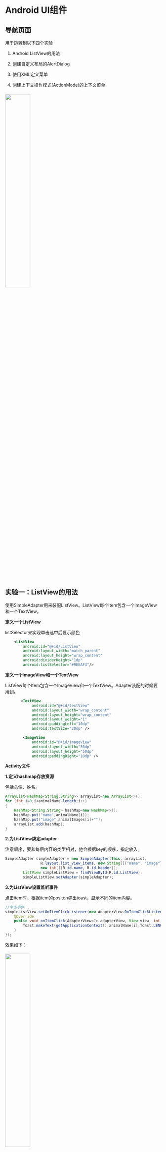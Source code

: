 # Android UI组件
## 导航页面

用于跳转到以下四个实验

1. Android ListView的用法

2. 创建自定义布局的AlertDialog

3. 使用XML定义菜单

4. 创建上下文操作模式(ActionMode)的上下文菜单

###### <img src="./image/1.png" width="40%" />

## 实验一：ListView的用法
使用SimpleAdapter用来装配ListView。ListView每个Item包含一个ImageView和一个TextView。

**定义一个ListView**

listSelector来实现单击选中后显示颜色

```xml
    <ListView
        android:id="@+id/ListView"
        android:layout_width="match_parent"
        android:layout_height="wrap_content"
        android:dividerHeight="1dp"
        android:listSelector="#9EEAF3"/>
```

**定义一个ImageView和一个TextView**

ListView每个Item包含一个ImageView和一个TextView。Adapter装配的时候要用到。

```xml
       <TextView
            android:id="@+id/textView"
            android:layout_width="wrap_content"
            android:layout_height="wrap_content"
            android:layout_weight="1"
            android:paddingLeft="10dp"
            android:textSize="20sp" />

        <ImageView
            android:id="@+id/imageView"
            android:layout_width="50dp"
            android:layout_height="50dp"
            android:paddingRight="10dp" />
```

**Activity文件**

**1.定义hashmap存放资源**

包括头像、姓名。

```java
ArrayList<HashMap<String,String>> arrayList=new ArrayList<>();
for (int i=0;i<animalName.length;i++)
{
    HashMap<String,String> hashMap=new HashMap<>();
    hashMap.put("name",animalName[i]);
    hashMap.put("image",animalImages[i]+"");
    arrayList.add(hashMap);
}
```

**2.为ListView绑定adapter**

注意顺序，要和每层内容的类型相对，他会根据key的顺序，指定放入。

```java
SimpleAdapter simpleAdapter = new SimpleAdapter(this, arrayList,
                R.layout.list_view_items, new String[]{"name", "image"},
                new int[]{R.id.name, R.id.header});
        ListView simpleListView = findViewById(R.id.ListView);
        simpleListView.setAdapter(simpleAdapter);
```

**3.为ListView设置监听事件**

点击item时，根据item的positon弹出toast，显示不同的item内容。

```java
//单击事件
simpleListView.setOnItemClickListener(new AdapterView.OnItemClickListener() {
    @Override
    public void onItemClick(AdapterView<?> adapterView, View view, int i, long l) {
        Toast.makeText(getApplicationContext(),animalName[i],Toast.LENGTH_LONG).show();
    }
});
```

效果如下：

###### <img src="./image/2.png" width="40%" />



## 实验二：创建自定义布局的AlertDialog

实验步骤:
1、创建AlertDialog. Builder对象。
2、调用Builder对象的setTitle方法设置标题，setIcon方法设置图标。
3、调用Builder相关方法设置不同类型的对话框内容。
4、调用setPositiveButton、 setNegativeButton、 setNeutralButton设置多个按钮。
5、调用Builder对象的create()方法创建AlertDialog对象。
6、调用AlertDialog对象的show()方法将对话框显示出来。

```xml
<?xml version="1.0" encoding="utf-8"?>
<LinearLayout xmlns:android="http://schemas.android.com/apk/res/android"
    android:orientation="vertical"
    android:layout_width="wrap_content"
    android:layout_height="wrap_content">

    <!-- 标题栏 -->
    <ImageView
        android:src="@drawable/header_logo"
        android:layout_width="match_parent"
        android:layout_height="64dp"
        android:scaleType="center"
        android:background="#FFFFBB33"
        android:contentDescription="@string/app_name" />

    <!-- 输入用户名的文本框 -->
    <EditText
        android:id="@+id/username"
        android:inputType="textEmailAddress"
        android:layout_width="match_parent"
        android:layout_height="wrap_content"
        android:layout_marginTop="16dp"
        android:layout_marginLeft="4dp"
        android:layout_marginRight="4dp"
        android:layout_marginBottom="4dp"
        android:hint="@string/username" />
    
    <!-- 输入密码的文本框 -->
    <EditText
        android:id="@+id/password"
        android:inputType="textPassword"
        android:layout_width="match_parent"
        android:layout_height="wrap_content"
        android:layout_marginTop="4dp"
        android:layout_marginLeft="4dp"
        android:layout_marginRight="4dp"
        android:layout_marginBottom="16dp"
        android:fontFamily="sans-serif"
        android:hint="@string/password"/>
</LinearLayout>
```

dialog的布局样式：

###### <img src="./image/3.png" width="40%" />

定义一个主页面，含有一个按钮，点击，弹出dialog

```xml
<?xml version="1.0" encoding="utf-8"?>
<RelativeLayout xmlns:android="http://schemas.android.com/apk/res/android"
    android:layout_width="match_parent"
    android:layout_height="match_parent">
    <Button
        android:layout_width="wrap_content"
        android:layout_height="wrap_content"
        android:width="200dp"
        android:height="100dp"
        android:textSize="12pt"
        android:layout_centerHorizontal="true"
        android:layout_centerVertical="true"
        android:id="@+id/custom_dialog_btn"
        android:text="@string/custom_dialog_tutorial"/>
</RelativeLayout>
```

CustomDialog实现类：

给按钮添加了**响应事件**，

点击**弹出登录框**，输入账号密码。

再给对话框的**消极按钮**和**积极按钮**分别添加响应事件：

**点击消极按钮**：**弹出toast**，内容为 “cancel" 。

点击**积极按钮**，登录成功，我这里写的是**跳转到第三题的页面**，同时**弹出一个toast**，显示的内容为 ”Login Success“。

```java
package com.fjnu.lcr.uicomponent;

import android.app.Activity;
import android.app.AlertDialog;
import android.content.DialogInterface;
import android.content.Intent;
import android.os.Bundle;
import android.view.LayoutInflater;
import android.view.View;
import android.widget.Button;
import android.widget.Toast;

public class CustomDialog extends Activity {


    @Override
    protected void onCreate(Bundle savedInstanceState) {
        super.onCreate(savedInstanceState);
        setContentView(R.layout.activity_custom_dialog_tutorial);
        Button btn_custom_dialog = (Button)findViewById(R.id.custom_dialog_btn);
        btn_custom_dialog.setOnClickListener(new View.OnClickListener() {
            @Override
            public void onClick(View view) {
                createDialog();
            }
        });
    }

    public void createDialog() {
        AlertDialog.Builder builder = new AlertDialog.Builder(this);
        LayoutInflater inflater = getLayoutInflater();

        builder.setView(inflater.inflate(R.layout.custom_dialog, null))

                .setPositiveButton(R.string.signin, new DialogInterface.OnClickListener() {
                    @Override
                    public void onClick(DialogInterface dialog, int id) {
                        Intent intent = new Intent(CustomDialog.this, XmlDefineMenuTutorial.class);
                        startActivity(intent);
                        Toast.makeText(getApplicationContext(),"Login Success",Toast.LENGTH_LONG).show();
                    }
                })
                .setNegativeButton(R.string.cancel, new DialogInterface.OnClickListener() {
                    public void onClick(DialogInterface dialog, int id) {
                        Toast.makeText(getApplicationContext(),"Cancel",Toast.LENGTH_LONG).show();
                    }
                });
        builder.create();
        builder.show();
    }

}
```

效果如下：

###### <img src="./image/4.png" width="40%" />

点击后：

###### <img src="./image/5.png" width="40%" />

点击取消，弹出toast

###### <img src="./image/14.png" width="40%" />

点击登录，跳转到第三题的页面，并弹出登录成功toast。

###### <img src="./image/15.png" width="40%" />

登录动态演示：

###### <img src="./image/16.gif" width="40%" />



## 实验三：使用XML定义菜单

1.重写onOptionsItemSelected就可以实现optionmenu，

2.配合onCreateOptionsMenu就可以实现点击的功能响应。

定义xml文件：

```xml
<menu xmlns:android="http://schemas.android.com/apk/res/android">
    <item android:title="@string/menu_Font">
        <menu>
            <item
                android:id="@+id/menu_font_small"
                android:title="@string/menu_font_small"/>
            <item
                android:id="@+id/menu_font_middle"
                android:title="@string/menu_font_middle"/>
            <item
                android:id="@+id/menu_font_big"
                android:title="@string/menu_font_big"/>
        </menu>

    </item>
    <item
        android:id="@+id/menu_normal"
        android:title="@string/menu_Normal">
    </item>
    <item android:title="@string/menu_Color">
        <menu>
            <item
                android:id="@+id/menu_color_red"
                android:title="@string/menu_color_red" />
            <item
                android:id="@+id/menu_color_black"
                android:title="@string/menu_color_black"/>
        </menu>
    </item>
</menu>
```

重写回调方法：

```java
public boolean onOptionsItemSelected(MenuItem item) {
        switch (item.getItemId()) {
            case R.id.menu_font_small:
                tv_test.setTextSize(10*2);
                break;
            case R.id.menu_font_middle:
                tv_test.setTextSize(16*2);
                break;
            case R.id.menu_font_big:
                tv_test.setTextSize(20*2);
                break;
            case R.id.menu_normal:
                Toast.makeText(XmlDefineMenuTutorial.this, "这是普通菜单项", Toast.LENGTH_SHORT).show();
                break;
            case R.id.menu_color_red:
                tv_test.setTextColor(Color.RED);
                break;
            case R.id.menu_color_black:
                tv_test.setTextColor(Color.BLACK);
                break;
        }
        return true;
    }
```

配合oncreate使用：

```java
    @Override
    protected void onCreate(Bundle savedInstanceState) {
        super.onCreate(savedInstanceState);
        setContentView(R.layout.activity_xml_define_menu_tutorial);
        tv_test = (TextView) findViewById(R.id.tv_test);
    }
```

###### <img src="./image/6.png" width="40%" />

###### <img src="./image/7.png" width="40%" />

###### <img src="./image/8.png" width="40%" />

###### <img src="./image/10.png" width="40%" />



## 实验四：创建ActionMode模式的上下文菜单

上下文操作模式是Android3.0以后添加新特性，是上下文菜单的首选模式。

应用如何调用上下文操作模式以及如何定义每个操作的行为，具体取决于您的设计。 设计基本上分为两种：


- 针对单个任意视图的上下文操作。
- 针对 ListView 或 GridView 中项目组的批处理上下文操作（允许用户选择多个项目并针对所有项目执行操作）。

这里演示在 ListView 或 GridView 中启用批处理上下文操作

如果在 ListView 或 GridView 中有一组项目（或 AbsListView 的其他扩展），且需要允许用户执行批处理操作，则

应：

- 实现 AbsListView.MultiChoiceModeListener 接口，并使用 setMultiChoiceModeListener() 为视图组设置该接口。在侦听器的回调方法中，您既可以为上下文操作栏指定操作，也可以响应操作项目的点击事件，还可以处理从 ActionMode.Callback 接口继承的其他回调。
- 使用 CHOICE_MODE_MULTIPLE_MODAL 参数调用 setChoiceMode()。

**成员函数有：**

onItemCheckedStateChanged（响应列表每行点击或者状态改变）、onActionItemClicked（响应顶部菜单栏的点击事件）、onCreateActionMode（创建时初始化，只执行一次）、onPrepareActionMode（每次使用时调用）、onDestroyActionMode（清理）

**一些语句：**

使菜单项一直显示在ActionBar上

```xml
app:showAsAction="always"
```

设置多选模式

```
list.setChoiceMode(ListView.CHOICE_MODE_MULTIPLE_MODAL);
```

**关键代码：**

```java
        listView.setChoiceMode(ListView.CHOICE_MODE_MULTIPLE_MODAL);
        listView.setMultiChoiceModeListener(new AbsListView.MultiChoiceModeListener() {

             /*
             * 可在此方法中监听标题栏Menu的监听，从而进行相应操作
             * 设置actionMode菜单每个按钮的点击事件
             */
            @Override
            public boolean onActionItemClicked(ActionMode mode, MenuItem item) {
                switch (item.getItemId()) {
                    case R.id.menu_delete:
                        num = 0;
                        mode.finish(); 
                        return true;
                    case R.id.menu_select:
                        num = names.length;
                        selectAll();
                        adapter.notifyDataSetChanged();
                    default:
                        return false;
                }
            }

             /*
             * 参数：ActionMode是长按后出现的标题栏
             * 		positon是当前选中的item的序号
             *		id 是当前选中的item的id
             *		checked 如果是选中事件则为true，如果是取消事件则为false
             */
              @Override
            public void onItemCheckedStateChanged(ActionMode mode, int position,
                                                  long id, boolean checked) {
                if (checked == true) {
                    listItem.get(position).setState(true);
                    adapter.notifyDataSetChanged();
                    num++;
                } else {
                    listItem.get(position).setState(false);
                    adapter.notifyDataSetChanged();
                    num--;
                }
                mode.setTitle("  " + num + " Selected");
            }
            
            public void selectAll() {
                for(int i = 0; i < names.length; i++){
                    listItem.get(i).setState(true);
                }
            }
            
            /*
             * 参数：ActionMode是长按后出现的标题栏
             * 		Menu是标题栏的菜单内容
             */
            @Override
            public boolean onCreateActionMode(ActionMode mode, Menu menu) {
                MenuInflater inflater = mode.getMenuInflater();
                inflater.inflate(R.menu.activity_action_mode, menu);
                return true;
            }

            /*
             * 可在此方法中进行标题栏UI的创建和更新
             */
            @Override
            public boolean onPrepareActionMode(ActionMode mode, Menu menu) {
                refresh();
                adapter.notifyDataSetChanged();
                return false;
            }
            
             @Override
            public void onDestroyActionMode(ActionMode mode) {
                refresh();
                adapter.notifyDataSetChanged();
            }

            public void refresh() {
                for(int i = 0; i < names.length; i++){
                    listItem.get(i).setState(false);
                }
            }
            
        });
```

为了达到取消选择的效果：

**需要重写adapter**

创建一个hashmap用于记录是否选中，与action mode的onItemCheckedStateChanged方法搭配使用。就可以获取item状态，从而进行删除等操作。

```java
private class SelectionAdapter extends ArrayAdapter<String> {

        private HashMap<Integer, Boolean> mSelection = new HashMap<Integer, Boolean>();

        public SelectionAdapter(Context context, int resource,
                                int textViewResourceId, String[] objects) {
            super(context, resource, textViewResourceId, objects);
        }

        public void setNewSelection(int position, boolean value) {
            mSelection.put(position, value);
            notifyDataSetChanged();
        }

        public boolean isPositionChecked(int position) {
            Boolean result = mSelection.get(position);
            return result == null ? false : result;
        }

        public Set<Integer> getCurrentCheckedPosition() {
            return mSelection.keySet();
        }

        public void removeSelection(int position) {
            mSelection.remove(position);
            notifyDataSetChanged();
        }

        public void clearSelection() {
            mSelection = new HashMap<Integer, Boolean>();
            notifyDataSetChanged();
        }

        @Override
        public View getView(int position, View convertView, ViewGroup parent) {
            View v = super.getView(position, convertView, parent);
            v.setBackgroundColor(getResources().getColor(android.R.color.background_light)); 

            if (mSelection.get(position) != null) {
                v.setBackgroundColor(getResources().getColor(android.R.color.holo_blue_light));
            }
            return v;
        }
    }
```



**演示结果：**

初始：

###### <img src="./image/12.png" width="40%" />

长按列表项：

###### <img src="./image/11.png" width="40%" />

点击垃圾桶取消：

###### <img src="./image/13.png" width="40%" />



**动态演示：**

###### <img src="./image/17.gif" width="40%" />